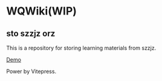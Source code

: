 # WQWiki(WIP)

## sto szzjz orz

This is a repository for storing learning materials from szzjz.

[Demo](https://wq.acerkaio.top/)


Power by Vitepress.
